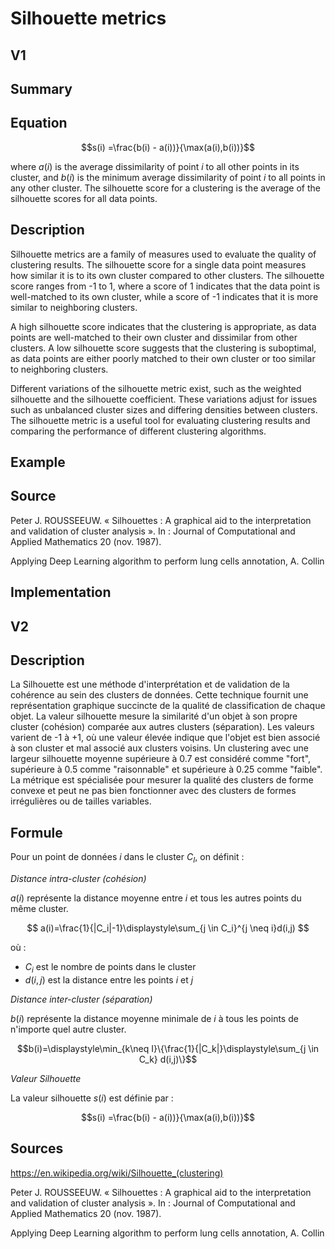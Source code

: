 # Silhouette metrics
## V1 ##
## Summary

## Equation

$$s(i) =\frac{b(i) - a(i))}{\max(a(i),b(i))}$$

where $a(i)$ is the average dissimilarity of point $i$ to all other points in its cluster, and $b(i)$ is the minimum average dissimilarity of point $i$ to all points in any other cluster. The silhouette score for a clustering is the average of the silhouette scores for all data points.

## Description

Silhouette metrics are a family of measures used to evaluate the quality of clustering results. The silhouette score for a single data point measures how similar it is to its own cluster compared to other clusters. The silhouette score ranges from -1 to 1, where a score of 1 indicates that the data point is well-matched to its own cluster, while a score of -1 indicates that it is more similar to neighboring clusters.

A high silhouette score indicates that the clustering is appropriate, as data points are well-matched to their own cluster and dissimilar from other clusters. A low silhouette score suggests that the clustering is suboptimal, as data points are either poorly matched to their own cluster or too similar to neighboring clusters.

Different variations of the silhouette metric exist, such as the weighted silhouette and the silhouette coefficient. These variations adjust for issues such as unbalanced cluster sizes and differing densities between clusters. The silhouette metric is a useful tool for evaluating clustering results and comparing the performance of different clustering algorithms.

## Example
## Source

Peter J. ROUSSEEUW. « Silhouettes : A graphical aid to the interpretation and validation of cluster analysis ». In : Journal of Computational and Applied Mathematics
20 (nov. 1987).

Applying Deep Learning algorithm to perform lung cells annotation, A. Collin

## Implementation

## V2 ##

## Description ##

La Silhouette est une méthode d'interprétation et de validation de la cohérence au sein des clusters de données. Cette technique fournit une représentation graphique succincte de la qualité de classification de chaque objet. La valeur silhouette mesure la similarité d'un objet à son propre cluster (cohésion) comparée aux autres clusters (séparation). Les valeurs varient de -1 à +1, où une valeur élevée indique que l'objet est bien associé à son cluster et mal associé aux clusters voisins. Un clustering avec une largeur silhouette moyenne supérieure à 0.7 est considéré comme "fort", supérieure à 0.5 comme "raisonnable" et supérieure à 0.25 comme "faible". La métrique est spécialisée pour mesurer la qualité des clusters de forme convexe et peut ne pas bien fonctionner avec des clusters de formes irrégulières ou de tailles variables.

## Formule ##

Pour un point de données $i$ dans le cluster $C_I$, on définit :

*Distance intra-cluster (cohésion)*

$a(i)$ représente la distance moyenne entre $i$ et tous les autres points du même cluster.

$$ a(i)=\frac{1}{|C_i|-1}\displaystyle\sum_{j \in C_i}^{j \neq i}d(i,j) $$

où : 
- $C_i$ est le nombre de points dans le cluster
- $d(i,j)$ est la distance entre les points $i$ et $j$

*Distance inter-cluster (séparation)*

$b(i)$ représente la distance moyenne minimale de $i$ à tous les points de n'importe quel autre cluster.

$$b(i)=\displaystyle\min_{k\neq I}\{\frac{1}{|C_k|}\displaystyle\sum_{j \in C_k} d(i,j)\}$$

*Valeur Silhouette* 

La valeur silhouette $s(i)$ est définie par : 

$$s(i) =\frac{b(i) - a(i))}{\max(a(i),b(i))}$$

## Sources ##
https://en.wikipedia.org/wiki/Silhouette_(clustering) 

Peter J. ROUSSEEUW. « Silhouettes : A graphical aid to the interpretation and validation of cluster analysis ». In : Journal of Computational and Applied Mathematics 20 (nov. 1987).

Applying Deep Learning algorithm to perform lung cells annotation, A. Collin


